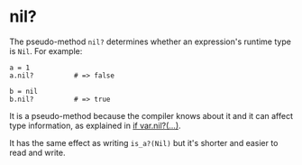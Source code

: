 # nil?

The pseudo-method `nil?` determines whether an expression's runtime type is `Nil`. For example:

```crystal
a = 1
a.nil?          # => false

b = nil
b.nil?          # => true
```

It is a pseudo-method because the compiler knows about it and it can affect type information, as explained in [if var.nil?(...)](if_var_nil.html).

It has the same effect as writing `is_a?(Nil)` but it's shorter and easier to read and write.
